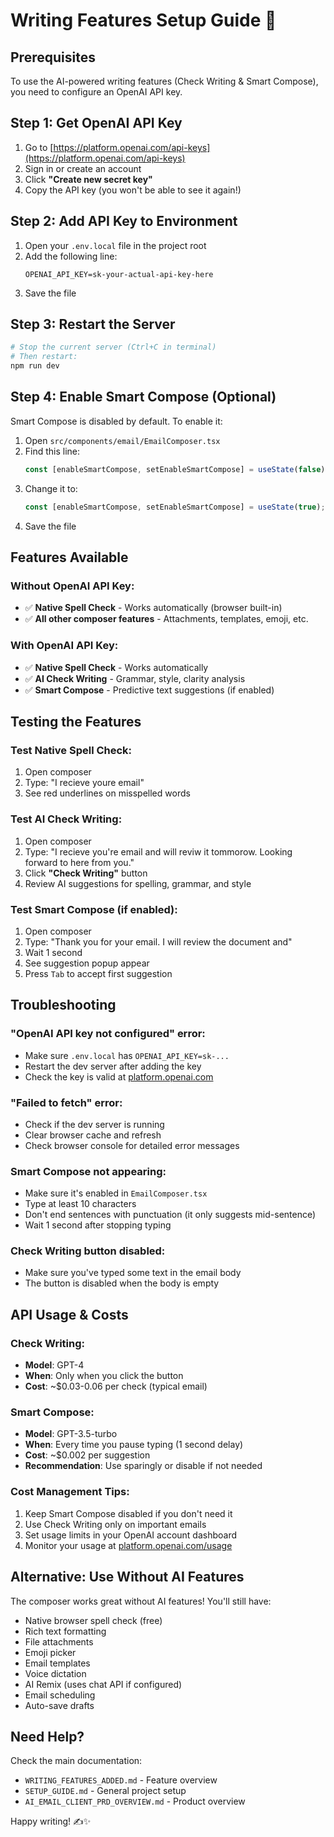 # Writing Features Setup Guide 🔧

## Prerequisites

To use the AI-powered writing features (Check Writing & Smart Compose), you need to configure an OpenAI API key.

## Step 1: Get OpenAI API Key

1. Go to [https://platform.openai.com/api-keys](https://platform.openai.com/api-keys)
2. Sign in or create an account
3. Click **"Create new secret key"**
4. Copy the API key (you won't be able to see it again!)

## Step 2: Add API Key to Environment

1. Open your `.env.local` file in the project root
2. Add the following line:
   ```
   OPENAI_API_KEY=sk-your-actual-api-key-here
   ```
3. Save the file

## Step 3: Restart the Server

```bash
# Stop the current server (Ctrl+C in terminal)
# Then restart:
npm run dev
```

## Step 4: Enable Smart Compose (Optional)

Smart Compose is disabled by default. To enable it:

1. Open `src/components/email/EmailComposer.tsx`
2. Find this line:
   ```typescript
   const [enableSmartCompose, setEnableSmartCompose] = useState(false);
   ```
3. Change it to:
   ```typescript
   const [enableSmartCompose, setEnableSmartCompose] = useState(true);
   ```
4. Save the file

## Features Available

### Without OpenAI API Key:

- ✅ **Native Spell Check** - Works automatically (browser built-in)
- ✅ **All other composer features** - Attachments, templates, emoji, etc.

### With OpenAI API Key:

- ✅ **Native Spell Check** - Works automatically
- ✅ **AI Check Writing** - Grammar, style, clarity analysis
- ✅ **Smart Compose** - Predictive text suggestions (if enabled)

## Testing the Features

### Test Native Spell Check:

1. Open composer
2. Type: "I recieve youre email"
3. See red underlines on misspelled words

### Test AI Check Writing:

1. Open composer
2. Type: "I recieve you're email and will reviw it tommorow. Looking forward to here from you."
3. Click **"Check Writing"** button
4. Review AI suggestions for spelling, grammar, and style

### Test Smart Compose (if enabled):

1. Open composer
2. Type: "Thank you for your email. I will review the document and"
3. Wait 1 second
4. See suggestion popup appear
5. Press `Tab` to accept first suggestion

## Troubleshooting

### "OpenAI API key not configured" error:

- Make sure `.env.local` has `OPENAI_API_KEY=sk-...`
- Restart the dev server after adding the key
- Check the key is valid at [platform.openai.com](https://platform.openai.com)

### "Failed to fetch" error:

- Check if the dev server is running
- Clear browser cache and refresh
- Check browser console for detailed error messages

### Smart Compose not appearing:

- Make sure it's enabled in `EmailComposer.tsx`
- Type at least 10 characters
- Don't end sentences with punctuation (it only suggests mid-sentence)
- Wait 1 second after stopping typing

### Check Writing button disabled:

- Make sure you've typed some text in the email body
- The button is disabled when the body is empty

## API Usage & Costs

### Check Writing:

- **Model**: GPT-4
- **When**: Only when you click the button
- **Cost**: ~$0.03-0.06 per check (typical email)

### Smart Compose:

- **Model**: GPT-3.5-turbo
- **When**: Every time you pause typing (1 second delay)
- **Cost**: ~$0.002 per suggestion
- **Recommendation**: Use sparingly or disable if not needed

### Cost Management Tips:

1. Keep Smart Compose disabled if you don't need it
2. Use Check Writing only on important emails
3. Set usage limits in your OpenAI account dashboard
4. Monitor your usage at [platform.openai.com/usage](https://platform.openai.com/usage)

## Alternative: Use Without AI Features

The composer works great without AI features! You'll still have:

- Native browser spell check (free)
- Rich text formatting
- File attachments
- Emoji picker
- Email templates
- Voice dictation
- AI Remix (uses chat API if configured)
- Email scheduling
- Auto-save drafts

## Need Help?

Check the main documentation:

- `WRITING_FEATURES_ADDED.md` - Feature overview
- `SETUP_GUIDE.md` - General project setup
- `AI_EMAIL_CLIENT_PRD_OVERVIEW.md` - Product overview

Happy writing! ✍️✨
